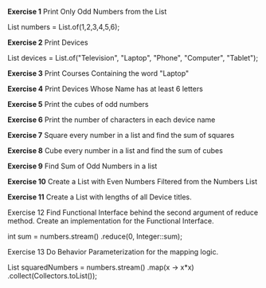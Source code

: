 **Exercise 1** 
Print Only Odd Numbers from the List

List<Integer> numbers = List.of(1,2,3,4,5,6);

**Exercise 2** 
Print Devices

List<String> devices = List.of("Television", "Laptop", "Phone", "Computer", "Tablet");

**Exercise 3** 
Print Courses Containing the word "Laptop"

**Exercise 4** 
Print Devices Whose Name has at least 6 letters

**Exercise 5** 
Print the cubes of odd numbers

**Exercise 6** 
Print the number of characters in each device name

**Exercise 7** 
Square every number in a list and find the sum of squares

**Exercise 8** 
Cube every number in a list and find the sum of cubes

**Exercise 9** 
Find Sum of Odd Numbers in a list

**Exercise 10** 
Create a List with Even Numbers Filtered from the Numbers List

**Exercise 11** 
Create a List with lengths of all Device titles.

Exercise 12 Find Functional Interface behind the second argument of reduce method. Create an implementation for the Functional Interface.

int sum = numbers.stream() .reduce(0, Integer::sum);

Exercise 13 Do Behavior Parameterization for the mapping logic.

List squaredNumbers = numbers.stream() .map(x -> x*x) .collect(Collectors.toList());
